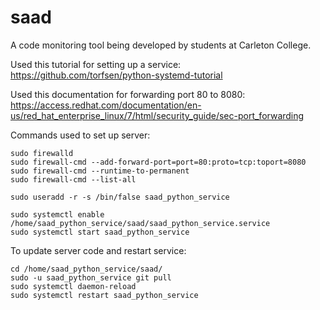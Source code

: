 # saad
A code monitoring tool being developed by students at Carleton College.

Used this tutorial for setting up a service:
<https://github.com/torfsen/python-systemd-tutorial>

Used this documentation for forwarding port 80 to 8080:
<https://access.redhat.com/documentation/en-us/red_hat_enterprise_linux/7/html/security_guide/sec-port_forwarding>

Commands used to set up server:

```
sudo firewalld
sudo firewall-cmd --add-forward-port=port=80:proto=tcp:toport=8080
sudo firewall-cmd --runtime-to-permanent
sudo firewall-cmd --list-all

sudo useradd -r -s /bin/false saad_python_service

sudo systemctl enable /home/saad_python_service/saad/saad_python_service.service
sudo systemctl start saad_python_service
```

To update server code and restart service:

```
cd /home/saad_python_service/saad/
sudo -u saad_python_service git pull
sudo systemctl daemon-reload
sudo systemctl restart saad_python_service
```
